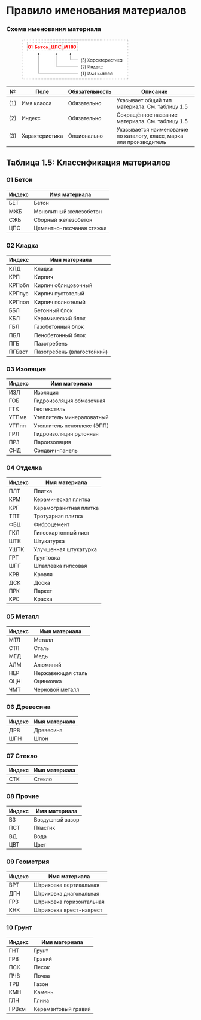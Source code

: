 # Правило именования материалов

### Схема именования материала

<div align="left"><figure><img src="../../.gitbook/assets/image (2) (1) (1) (1) (1).png" alt="" width="289"><figcaption></figcaption></figure></div>

| №   | Поле           | Обязательность | Описание                                                             |
| --- | -------------- | -------------- | -------------------------------------------------------------------- |
| (1) | Имя класса     | Обязательно    | Указывает общий тип материала. См. таблицу 1.5                       |
| (2) | Индекс         | Обязательно    | Сокращённое название материала. См. таблицу 1.5                      |
| (3) | Характеристика | Опционально    | Указывается наименование по каталогу, класс, марка или производитель |

## Таблица 1.5: Классификация материалов

### 01 Бетон

| Индекс | Имя материала            |
| ------ | ------------------------ |
| БЕТ    | Бетон                    |
| МЖБ    | Монолитный железобетон   |
| СЖБ    | Сборный железобетон      |
| ЦПС    | Цементно-песчаная стяжка |

### 02 Кладка

| Индекс | Имя материала              |
| ------ | -------------------------- |
| КЛД    | Кладка                     |
| КРП    | Кирпич                     |
| КРПобл | Кирпич облицовочный        |
| КРПпус | Кирпич пустотелый          |
| КРПпол | Кирпич полнотелый          |
| ББЛ    | Бетонный блок              |
| КБЛ    | Керамический блок          |
| ГБЛ    | Газобетонный блок          |
| ПБЛ    | Пенобетонный блок          |
| ПГБ    | Пазогребень                |
| ПГБвст | Пазогребень (влагостойкий) |

### 03 Изоляция

| Индекс | Имя материала              |
| ------ | -------------------------- |
| ИЗЛ    | Изоляция                   |
| ГОБ    | Гидроизоляция обмазочная   |
| ГТК    | Геотекстиль                |
| УТПмв  | Утеплитель минераловатный  |
| УТПпп  | Утеплитель пеноплекс (ЭПП) |
| ГРЛ    | Гидроизоляция рулонная     |
| ПРЗ    | Пароизоляция               |
| СНД    | Сэндвич-панель             |

### 04 Отделка

| Индекс | Имя материала          |
| ------ | ---------------------- |
| ПЛТ    | Плитка                 |
| КРМ    | Керамическая плитка    |
| КРГ    | Керамогранитная плитка |
| ТПТ    | Тротуарная плитка      |
| ФБЦ    | Фиброцемент            |
| ГКЛ    | Гипсокартонный лист    |
| ШТК    | Штукатурка             |
| УШТК   | Улучшенная штукатурка  |
| ГРТ    | Грунтовка              |
| ШПГ    | Шпатлевка гипсовая     |
| КРВ    | Кровля                 |
| ДСК    | Доска                  |
| ПРК    | Паркет                 |
| КРС    | Краска                 |

### 05 Металл

| Индекс | Имя материала     |
| ------ | ----------------- |
| МТЛ    | Металл            |
| СТЛ    | Сталь             |
| МЕД    | Медь              |
| АЛМ    | Алюминий          |
| НЕР    | Нержавеющая сталь |
| ОЦН    | Оцинковка         |
| ЧМТ    | Черновой металл   |

### 06 Древесина

| Индекс | Имя материала |
| ------ | ------------- |
| ДРВ    | Древесина     |
| ШПН    | Шпон          |

### 07 Стекло

| Индекс | Имя материала |
| ------ | ------------- |
| СТК    | Стекло        |

### 08 Прочие

| Индекс | Имя материала   |
| ------ | --------------- |
| ВЗ     | Воздушный зазор |
| ПСТ    | Пластик         |
| ВД     | Вода            |
| ЦВТ    | Цвет            |

### 09 Геометрия

| Индекс | Имя материала            |
| ------ | ------------------------ |
| ВРТ    | Штриховка вертикальная   |
| ДГН    | Штриховка диагональная   |
| ГРЗ    | Штриховка горизонтальная |
| КНК    | Штриховка крест-накрест  |

### 10 Грунт

| Индекс | Имя материала       |
| ------ | ------------------- |
| ГНТ    | Грунт               |
| ГРВ    | Гравий              |
| ПСК    | Песок               |
| ПЧВ    | Почва               |
| ТРВ    | Газон               |
| КМН    | Камень              |
| ГЛН    | Глина               |
| ГРВкм  | Керамзитовый гравий |
